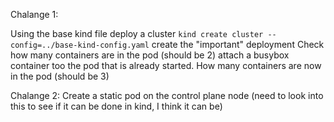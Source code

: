Chalange 1:

Using the base kind file deploy a cluster `kind create cluster --config=../base-kind-config.yaml`
create the "important" deployment
Check how many containers are in the pod (should be 2)
attach a busybox container too the pod that is already started.
How many containers are now in the pod (should be 3)


Chalange 2:
Create a static pod on the control plane node (need to look into this to see if it can be done in kind, I think it can be)

